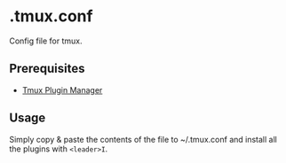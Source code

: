 # .tmux.conf
Config file for tmux.

## Prerequisites 

- [Tmux Plugin Manager](https://github.com/tmux-plugins/tpm)

## Usage
Simply copy & paste the contents of the file to ~/.tmux.conf and install all the plugins with `<leader>I`.
